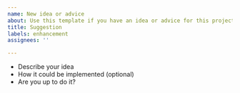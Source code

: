 ```yaml
---
name: New idea or advice
about: Use this template if you have an idea or advice for this project
title: Suggestion
labels: enhancement
assignees: ''

---
```


- Describe your idea
- How it could be implemented (optional)
- Are you up to do it?
